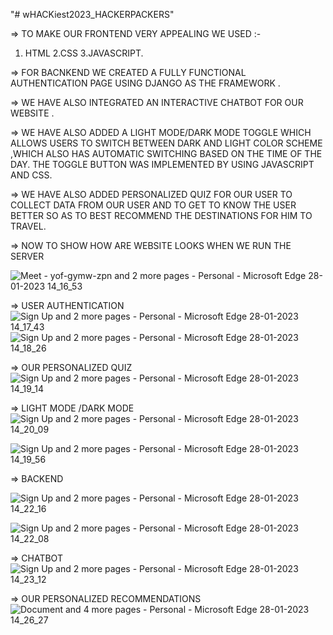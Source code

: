 "# wHACKiest2023_HACKERPACKERS" 

=> TO MAKE OUR FRONTEND VERY APPEALING WE USED :-
1. HTML
2.CSS
3.JAVASCRIPT.

=> FOR BACNKEND WE CREATED A FULLY FUNCTIONAL AUTHENTICATION PAGE USING DJANGO AS THE FRAMEWORK .

=> WE HAVE ALSO INTEGRATED AN INTERACTIVE CHATBOT FOR OUR WEBSITE .

=> WE HAVE ALSO ADDED A LIGHT MODE/DARK MODE TOGGLE WHICH ALLOWS USERS TO SWITCH BETWEEN DARK AND LIGHT COLOR SCHEME ,WHICH ALSO HAS AUTOMATIC SWITCHING BASED ON THE TIME OF THE DAY. THE TOGGLE BUTTON WAS IMPLEMENTED BY USING JAVASCRIPT AND CSS.

=> WE HAVE ALSO ADDED PERSONALIZED QUIZ FOR OUR USER TO COLLECT DATA FROM OUR USER AND TO GET TO KNOW THE USER BETTER SO AS TO BEST RECOMMEND THE DESTINATIONS FOR HIM TO TRAVEL.


=> NOW TO SHOW HOW ARE WEBSITE LOOKS WHEN WE RUN THE SERVER


![Meet - yof-gymw-zpn and 2 more pages - Personal - Microsoft​ Edge 28-01-2023 14_16_53](https://user-images.githubusercontent.com/108003314/215256557-6aed5526-d908-4103-bccc-1f0465948be8.png)

=> USER AUTHENTICATION
![Sign Up and 2 more pages - Personal - Microsoft​ Edge 28-01-2023 14_17_43](https://user-images.githubusercontent.com/108003314/215256604-2864fb79-6b6d-4eef-8a96-e011d2f5c872.png)
![Sign Up and 2 more pages - Personal - Microsoft​ Edge 28-01-2023 14_18_26](https://user-images.githubusercontent.com/108003314/215256642-95f10916-720e-45ad-be0b-5d6b444a1a3d.png)


=> OUR PERSONALIZED QUIZ 
![Sign Up and 2 more pages - Personal - Microsoft​ Edge 28-01-2023 14_19_14](https://user-images.githubusercontent.com/108003314/215256679-488fc7b5-d63c-4298-8160-034d2a3fb061.png)

=> LIGHT MODE /DARK MODE ![Sign Up and 2 more pages - Personal - Microsoft​ Edge 28-01-2023 14_20_09](https://user-images.githubusercontent.com/108003314/215256745-544e4643-9680-427e-9583-19e40817fea3.png)

![Sign Up and 2 more pages - Personal - Microsoft​ Edge 28-01-2023 14_19_56](https://user-images.githubusercontent.com/108003314/215256750-6cd86b83-acf8-4b62-8ac7-55e99e0ed3c4.png)

=> BACKEND

![Sign Up and 2 more pages - Personal - Microsoft​ Edge 28-01-2023 14_22_16](https://user-images.githubusercontent.com/108003314/215256806-9635cdaa-44ce-412a-9077-4577a55874fa.png)

![Sign Up and 2 more pages - Personal - Microsoft​ Edge 28-01-2023 14_22_08](https://user-images.githubusercontent.com/108003314/215256802-a4be494d-d6cd-40b1-9133-b16fd968ce38.png)

=> CHATBOT
![Sign Up and 2 more pages - Personal - Microsoft​ Edge 28-01-2023 14_23_12](https://user-images.githubusercontent.com/108003314/215256854-cb515344-f88e-42ea-b9a4-646704471f31.png)

=> OUR PERSONALIZED RECOMMENDATIONS![Document and 4 more pages - Personal - Microsoft​ Edge 28-01-2023 14_26_27](https://user-images.githubusercontent.com/108003314/215257059-4ef8caac-76d7-4635-92f6-70c5d2f7e8d8.png)







